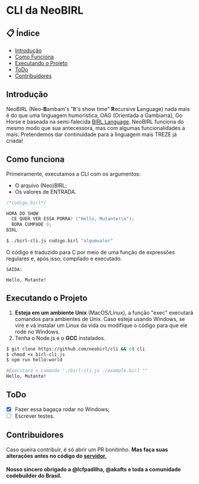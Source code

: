 # CLI da NeoBIRL

## 📋 Índice

- [Introdução](#introdução)
- [Como Funciona](#como-funciona)
- [Executando o Projeto](#executando-o-projeto)
- [ToDo](#todo)
- [Contribuidores](#contribuidores)


## Introdução

NeoBIRL (Neo-<b>B</b>ambam's "<b>I</b>t's show time" <b>R</b>ecursive <b>L</b>anguage) nada mais é do que uma linguagem humorística, OAG (Orientada a Gambiarra), Go Horse e baseada na semi-falecida <a href="https://github.com/birl-language/" target="_blank">BIRL Language</a>. NeoBIRL funciona do mesmo modo que sua antecessora, mas com algumas funcionalidades a mais. Pretendemos dar continuidade para a linguagem mais TREZE já criada!

## Como funciona

Primeiramente, executamos a CLI com os argumentos:
- O arquivo (Neo)BIRL;
- Os valores de ENTRADA.

```C
/*codigo.birl*/

HORA DO SHOW
  CE QUER VER ESSA PORRA? ("Hello, Mutante!\n");
  BORA CUMPADE 0;
BIRL
```

```bash
$ ./birl-cli.js codigo.birl "algumvalor"
```

O código é traduzido para C por meio de uma função de expressões regulares e, após isso, compilado e executado. 

```
SAÍDA:

Hello, Mutante!
```

## Executando o Projeto

1. <b>Esteja em um ambiente Unix</b> (MacOS/Linux), a função "exec" executará comandos para ambientes de Unix. Caso esteja usando Windows, se vire e vá instalar um Linux da vida ou modifique o código para que ele rode no Windows. 
2. Tenha o Node.js e o <b>GCC</b> instalados.
```bash 
$ git clone https://github.com/neobirl/cli && cd cli
$ chmod +x birl-cli.js
$ npm run hello:world

#Executará o comando './birl-cli.js ./example.birl ""
Hello, Mutante!
```

## ToDo

- [x] Fazer essa bagaça rodar no Windows;
- [ ] Escrever testes.

## Contribuidores

Caso queira contribuir, é só abrir um PR bonitinho. <b>Mas faça suas alterações antes no código do <a href="https://github.com/neobirl/server">servidor.</a></b>

<h4>Nosso sincero obrigado a @lcfpadilha, @akafts e toda a comunidade codebuilder do Brasil.</h4>
